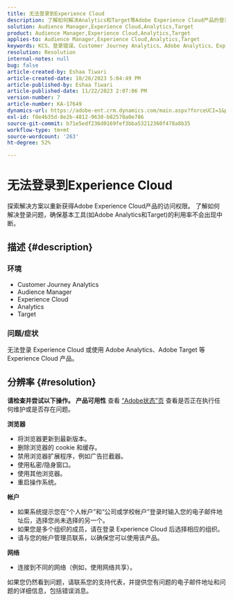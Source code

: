 ```yaml
---
title: 无法登录到Experience Cloud
description: 了解如何解决Analytics和Target等Adobe Experience Cloud产品的登录问题。
solution: Audience Manager,Experience Cloud,Analytics,Target
product: Audience Manager,Experience Cloud,Analytics,Target
applies-to: Audience Manager,Experience Cloud,Analytics,Target
keywords: KCS、登录错误、Customer Journey Analytics、Adobe Analytics、Experience Cloud
resolution: Resolution
internal-notes: null
bug: false
article-created-by: Eshaa Tiwari
article-created-date: 10/26/2023 5:04:49 PM
article-published-by: Eshaa Tiwari
article-published-date: 11/22/2023 2:07:06 PM
version-number: 7
article-number: KA-17649
dynamics-url: https://adobe-ent.crm.dynamics.com/main.aspx?forceUCI=1&pagetype=entityrecord&etn=knowledgearticle&id=a263c2c3-2174-ee11-9ae7-6045bd0063aa
exl-id: f8e4b35d-8e2b-4812-9630-b82570a0e786
source-git-commit: b71e5edf236d0169fef3bba53212360f478a8b35
workflow-type: tm+mt
source-wordcount: '263'
ht-degree: 52%

---
```


# 无法登录到Experience Cloud


探索解决方案以重新获得Adobe Experience Cloud产品的访问权限。 了解如何解决登录问题，确保基本工具(如Adobe Analytics和Target)的利用率不会出现中断。

## 描述 {#description}


### <b>环境</b>

- Customer Journey Analytics
- Audience Manager
- Experience Cloud
- Analytics
- Target


### <b>问题/症状</b>

无法登录 Experience Cloud 或使用 Adobe Analytics、Adobe Target 等 Experience Cloud 产品。


## 分辨率 {#resolution}

<b>请检查并尝试以下操作。</b>
<b>产品可用性</b>
查看 [“Adobe状态”页](https://status.adobe.com) 查看是否正在执行任何维护或是否存在问题。

<b>浏览器</b>

- 将浏览器更新到最新版本。
- 删除浏览器的 cookie 和缓存。
- 禁用浏览器扩展程序，例如广告拦截器。
- 使用私密/隐身窗口。
- 使用其他浏览器。
- 重启操作系统。


<b>帐户</b>

- 如果系统提示您在“个人帐户”和“公司或学校帐户”登录时输入您的电子邮件地址后，选择您尚未选择的另一个。
- 如果您是多个组织的成员，请在登录 Experience Cloud 后选择相应的组织。
- 请与您的帐户管理员联系，以确保您可以使用该产品。


<b>网络</b>

- 连接到不同的网络（例如，使用网络共享）。


如果您仍然看到问题，请联系您的支持代表，并提供您有问题的电子邮件地址和问题的详细信息，包括错误消息。
